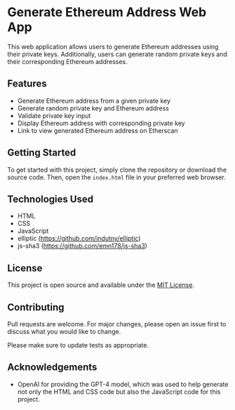 # Generate Ethereum Address Web App

This web application allows users to generate Ethereum addresses using their private keys. Additionally, users can generate random private keys and their corresponding Ethereum addresses.

## Features

- Generate Ethereum address from a given private key
- Generate random private key and Ethereum address
- Validate private key input
- Display Ethereum address with corresponding private key
- Link to view generated Ethereum address on Etherscan

## Getting Started

To get started with this project, simply clone the repository or download the source code. Then, open the `index.html` file in your preferred web browser.

## Technologies Used

- HTML
- CSS
- JavaScript
- elliptic (https://github.com/indutny/elliptic)
- js-sha3 (https://github.com/emn178/js-sha3)

## License

This project is open source and available under the [MIT License](LICENSE).

## Contributing

Pull requests are welcome. For major changes, please open an issue first to discuss what you would like to change.

Please make sure to update tests as appropriate.

## Acknowledgements

- OpenAI for providing the GPT-4 model, which was used to help generate not only the HTML and CSS code but also the JavaScript code for this project.

